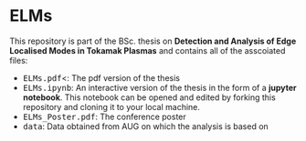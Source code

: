 # ELMs

This repository is part of the BSc. thesis on __Detection and Analysis of Edge Localised Modes in Tokamak Plasmas__ and contains all of the asscoiated files:
- <TT>ELMs.pdf</TT><: The pdf version of the thesis
- <TT>ELMs.ipynb</TT>: An interactive version of the thesis in the form of a __jupyter notebook__. This notebook can be opened and edited by forking this repository and cloning it to your local machine.
- <TT>ELMs_Poster.pdf</TT>: The conference poster
- <TT>data</TT>: Data obtained from AUG on which the analysis is based on
